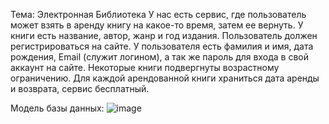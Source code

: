 Тема: Электронная Библиотека
У нас есть сервис, где пользователь может взять в аренду книгу на какое-то время, затем ее вернуть. 
У книги есть название, автор, жанр и год издания. Пользователь должен регистрироваться на сайте. 
У пользователя есть фамилия и имя, дата рождения, Email (служит логином), а так же пароль для входа в свой аккаунт на сайте. 
Некоторые книги подвергнуты возрастному ограничению. Для каждой арендованной книги храниться дата аренды и возврата, сервис бесплатный.

Модель базы данных:
![image](https://github.com/Ursulaaaa15/Library-Java/assets/128168213/1ec90b9a-4189-4b23-ba44-c15e3fe6ad1b)

